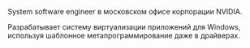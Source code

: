 System software engineer в московском офисе корпорации NVIDIA.

Разрабатывает систему виртуализации приложений для Windows, используя шаблонное метапрограммирование даже в драйверах.
